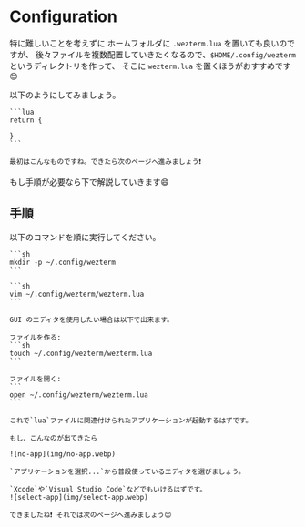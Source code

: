 # Configuration

特に難しいことを考えずに ホームフォルダに `.wezterm.lua` を置いても良いのですが、
後々ファイルを複数配置していきたくなるので、`$HOME/.config/wezterm`というディレクトリを作って、
そこに `wezterm.lua` を置くほうがおすすめです😊

以下のようにしてみましょう。

~~~admonish example title="$HOME/.config/wezterm/wezterm.lua"
```lua
return {

}
```
~~~

```admonish success
最初はこんなものですね。できたら次のページへ進みましょう❗
```

もし手順が必要なら下で解説していきます😄

## 手順

以下のコマンドを順に実行してください。

~~~admonish quote title="ディレクトリを作る"
```sh
mkdir -p ~/.config/wezterm
```
~~~

~~~admonish quote title="テキストを編集する(以下の例では`vim`を使用)"
```sh
vim ~/.config/wezterm/wezterm.lua
```
~~~

~~~admonish note title="GUI のエディタを使う場合"
GUI のエディタを使用したい場合は以下で出来ます。

ファイルを作る:
```sh
touch ~/.config/wezterm/wezterm.lua
```

ファイルを開く:
```
open ~/.config/wezterm/wezterm.lua
```

これで`lua`ファイルに関連付けられたアプリケーションが起動するはずです。

もし、こんなのが出てきたら

![no-app](img/no-app.webp)

`アプリケーションを選択...`から普段使っているエディタを選びましょう。

`Xcode`や`Visual Studio Code`などでもいけるはずです。
![select-app](img/select-app.webp)
~~~

```admonish success
できましたね❗ それでは次のページへ進みましょう😊
```
